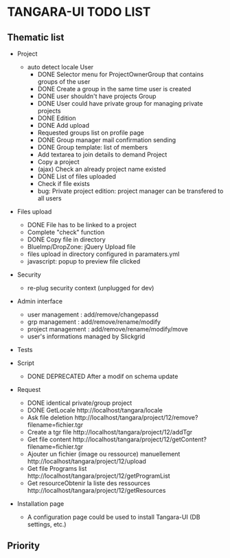 TANGARA-UI TODO LIST
==========

Thematic list
-------------
- Project
  * auto detect locale 
    User
      * DONE Selector menu for ProjectOwnerGroup that contains groups of the user
      * DONE Create a group in the same time user is created
      * DONE user shouldn't have projects
    Group
      * DONE User could have private group for managing private projects
      * DONE Edition
      * DONE Add upload
      * Requested groups list on profile page
      * DONE Group manager mail confirmation sending
      * DONE Group template: list of members
      * Add textarea to join details to demand
    Project
      * Copy a project
      * (ajax) Check an already project name existed
      * DONE List of files uploaded
      * Check if file exists
      * bug: Private project edition: project manager can be transfered to all users

- Files upload
    * DONE File has to be linked to a project
    * Complete "check" function
    * DONE Copy file in directory
    * BlueImp/DropZone: jQuery Upload file
    * files upload in directory configured in paramaters.yml
    * javascript: popup to preview file clicked

- Security
    * re-plug security context (unplugged for dev)

- Admin interface
    * user management : add/remove/changepassd
    * grp management : add/remove/rename/modify
    * project management : add/remove/rename/modify/move
    * user's informations managed by Slickgrid

- Tests

- Script 
    * DONE DEPRECATED After a modif on schema update

- Request
    * DONE identical private/group project
    * DONE GetLocale
        http://localhost/tangara/locale
    * Ask file deletion
        http://localhost/tangara/project/12/remove?filename=fichier.tgr
    * Create a tgr file
        http://localhost/tangara/project/12/addTgr
    * Get file content
        http://localhost/tangara/project/12/getContent?filename=fichier.tgr
    * Ajouter un fichier (image ou ressource) manuellement
        http://localhost/tangara/project/12/upload
    * Get file Programs list
        http://localhost/tangara/project/12/getProgramList
    * Get resourceObtenir la liste des ressources
        http://localhost/tangara/project/12/getResources

- Installation page 
    * A configuration page could be used to install Tangara-UI (DB settings, etc.)


Priority
-------------





